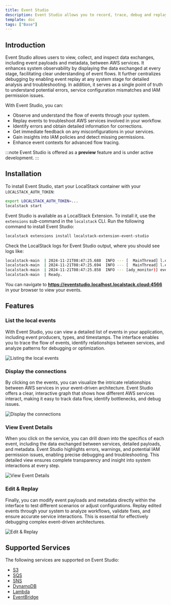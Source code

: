 ```yaml
---
title: Event Studio
description: Event Studio allows you to record, trace, debug and replay any events exchanged between AWS services.
template: doc
tags: ["Base"]
---
```


## Introduction

Event Studio allows users to view, collect, and inspect data exchanges, including event payloads and metadata, between AWS services.
It enhances system observability by displaying the data exchanged at every stage, facilitating clear understanding of event flows.
It further centralizes debugging by enabling event replay at any system stage for detailed analysis and troubleshooting.
In addition, it serves as a single point of truth to understand potential errors, service configuration mismatches and IAM permission issues.

With Event Studio, you can:

- Observe and understand the flow of events through your system.
- Replay events to troubleshoot AWS services involved in your workflow.
- Identify errors and obtain detailed information for corrections.
- Get immediate feedback on any misconfigurations in your services.
- Gain insights into IAM policies and detect missing permissions.
- Enhance event contexts for advanced flow tracing.

:::note
Event Studio is offered as a **preview** feature and is under active development.
:::

## Installation

To install Event Studio, start your LocalStack container with your `LOCALSTACK_AUTH_TOKEN`:

```bash
export LOCALSTACK_AUTH_TOKEN=...
localstack start
```

Event Studio is available as a LocalStack Extension.
To install it, use the `extensions` sub-command in the `localstack` CLI.
Run the following command to install Event Studio:

```bash
localstack extensions install localstack-extension-event-studio
```

Check the LocalStack logs for Event Studio output, where you should see logs like:

```bash
localstack-main  | 2024-11-21T08:47:25.688  INFO --- [  MainThread] l.e.patterns.webapp        : eventstudio extension available at http://localhost.localstack.cloud:4566/_extension/eventstudio
localstack-main  | 2024-11-21T08:47:25.694  INFO --- [  MainThread] l.e.patterns.webapp        : eventstudio extension available at http://eventstudio.localhost.localstack.cloud:4566
localstack-main  | 2024-11-21T08:47:25.858  INFO --- [ady_monitor)] eventstudio.extension      : Extension Loaded
localstack-main  | Ready.
```

You can navigate to **https://eventstudio.localhost.localstack.cloud:4566** in your browser to view your events.

## Features

### List the local events

With Event Studio, you can view a detailed list of events in your application, including event producers, types, and timestamps.
The interface enables you to trace the flow of events, identify relationships between services, and analyze patterns for debugging or optimization.

![Listing the local events](/images/aws/listing-local-events.png)

### Display the connections

By clicking on the events, you can visualize the intricate relationships between AWS services in your event-driven architecture.
Event Studio offers a clear, interactive graph that shows how different AWS services interact, making it easy to track data flow, identify bottlenecks, and debug issues.

![Display the connections](/images/aws/display-the-connections.png)

### View Event Details

When you click on the service, you can drill down into the specifics of each event, including the data exchanged between services, detailed payloads, and metadata.
Event Studio highlights errors, warnings, and potential IAM permission issues, enabling precise debugging and troubleshooting.
This detailed view ensures complete transparency and insight into system interactions at every step.

![View Event Details](/images/aws/view-event-details.png)

### Edit & Replay

Finally, you can modify event payloads and metadata directly within the interface to test different scenarios or adjust configurations.
Replay edited events through your system to analyze workflows, validate fixes, and ensure accurate service interactions.
This is essential for effectively debugging complex event-driven architectures.

![Edit & Replay](/images/aws/edit-and-replay.png)

## Supported Services

The following services are supported on Event Studio:

- [S3](/aws/services/s3)
- [SQS](/aws/services/sqs/)
- [SNS](/aws/services/sns/)
- [DynamoDB](/aws/services/dynamodb/)
- [Lambda](/aws/services/lambda/)
- [EventBridge](/aws/services/events/)
